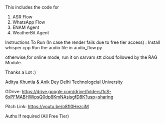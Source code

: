 This includes the code for 
1. ASR Flow
2. WhatsApp Flow
3. ENAM Agent 
4. WeatherBit Agent

Instructions To Run (In case the render fails due to free tier access) :
  Install whisper.cpp
  Run the audio file in audio_flow.py 

  otherwise,for online mode, run it on sarvam stt cloud followed by the RAG Module.


Thanks a Lot :)

Aditya Khuntia & Anik Dey
Delhi Technologcial University


GDrive: https://drive.google.com/drive/folders/1cS-6xPFMABHWipsQ0dp8KmNAsisgfD8K?usp=sharing 

Pitch Link: https://youtu.be/o8fI0HezciM


Auths If required (All Free Tier)









